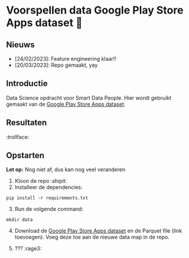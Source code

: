 # Voorspellen data Google Play Store Apps dataset :construction_worker:

## Nieuws
- [24/02/2023]: Feature engineering klaar!!
- [20/03/2023]: Repo gemaakt, yay

## Introductie
Data Science opdracht voor Smart Data People. Hier wordt gebruikt gemaakt van de [Google Play Store Apps dataset](https://www.kaggle.com/datasets/gauthamp10/google-playstore-apps). 

## Resultaten

:trollface:

## Opstarten

**Let op:** Nog niet af, dus kan nog veel veranderen

1. Kloon de repo :shipit:
2. Installeer de dependencies:
```
pip install -r requirements.txt
```
3. Run de volgende command:
```
mkdir data
```
4. Download de [Google Play Store Apps dataset](https://www.kaggle.com/datasets/gauthamp10/google-playstore-apps) en de Parquet file (link toevoegen). Voeg deze toe aan de nieuwe data map in de repo.

5. ??? :rage3: